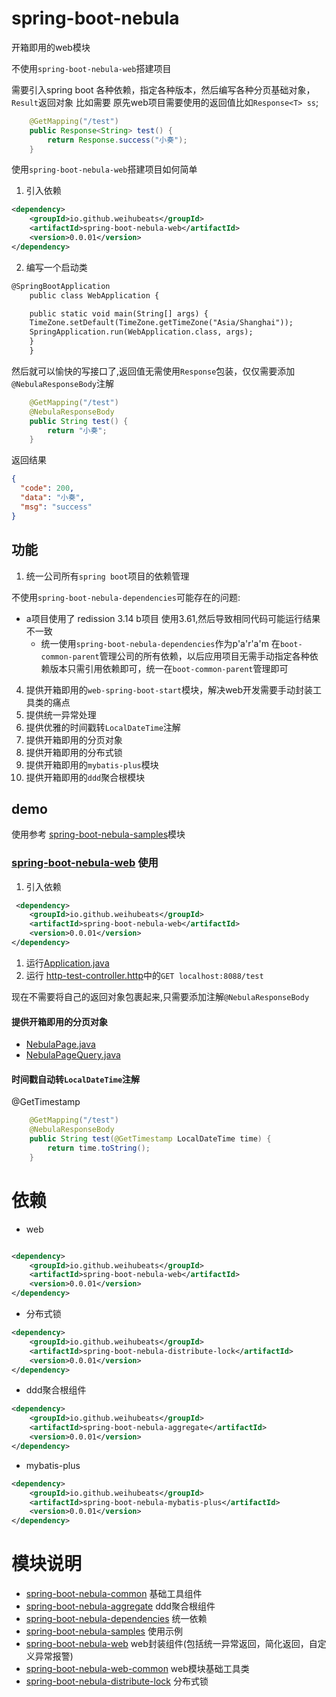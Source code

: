 # spring-boot-nebula

开箱即用的web模块

不使用`spring-boot-nebula-web`搭建项目

需要引入spring boot 各种依赖，指定各种版本，然后编写各种分页基础对象，`Result`返回对象
比如需要 原先web项目需要使用的返回值比如`Response<T> ss`;
```java
    @GetMapping("/test")
    public Response<String> test() {
        return Response.success("小奏");
    }
```
使用`spring-boot-nebula-web`搭建项目如何简单
1. 引入依赖
```xml
<dependency>
    <groupId>io.github.weihubeats</groupId>
    <artifactId>spring-boot-nebula-web</artifactId>
    <version>0.0.01</version>
</dependency>
```
2. 编写一个启动类
```xml
@SpringBootApplication
    public class WebApplication {

    public static void main(String[] args) {
    TimeZone.setDefault(TimeZone.getTimeZone("Asia/Shanghai"));
    SpringApplication.run(WebApplication.class, args);
    }
    }
```

然后就可以愉快的写接口了,返回值无需使用`Response`包装，仅仅需要添加`@NebulaResponseBody`注解
```java
    @GetMapping("/test")
    @NebulaResponseBody
    public String test() {
        return "小奏";
    }
```
返回结果
```json
{
  "code": 200,
  "data": "小奏",
  "msg": "success"
}
```

##  功能
1. 统一公司所有`spring boot`项目的依赖管理 
 
不使用`spring-boot-nebula-dependencies`可能存在的问题: 
- a项目使用了 redission 3.14 b项目 使用3.61,然后导致相同代码可能运行结果不一致
  - 统一使用`spring-boot-nebula-dependencies`作为p'a'r'a'm
  在`boot-common-parent`管理公司的所有依赖，以后应用项目无需手动指定各种依赖版本只需引用依赖即可，统一在`boot-common-parent`管理即可
4. 提供开箱即用的`web-spring-boot-start`模块，解决web开发需要手动封装工具类的痛点
5. 提供统一异常处理
6. 提供优雅的时间戳转`LocalDateTime`注解
7. 提供开箱即用的分页对象
8. 提供开箱即用的分布式锁
9. 提供开箱即用的`mybatis-plus`模块
10. 提供开箱即用的`ddd`聚合根模块


## demo
使用参考 [spring-boot-nebula-samples](spring-boot-nebula-samples)模块

### [spring-boot-nebula-web](spring-boot-nebula-web) 使用

1. 引入依赖
```xml
 <dependency>
    <groupId>io.github.weihubeats</groupId>
    <artifactId>spring-boot-nebula-web</artifactId>
    <version>0.0.01</version>
</dependency>
```

1. 运行[Application.java](spring-boot-nebula-samples%2Fspring-boot-nebula-web-sample%2Fsrc%2Fmain%2Fjava%2Fcom%2Fnebula%2Fweb%2Fsample%2FApplication.java)
2. 运行 [http-test-controller.http](spring-boot-nebula-samples%2Fspring-boot-nebula-web-sample%2Fsrc%2Fmain%2Fhttp%2Fhttp-test-controller.http)中的`GET localhost:8088/test`



现在不需要将自己的返回对象包裹起来,只需要添加注解`@NebulaResponseBody`


#### 提供开箱即用的分页对象
- [NebulaPage.java](spring-boot-nebula-web%2Fsrc%2Fmain%2Fjava%2Fcom%2Fnebula%2Fweb%2Fboot%2Fapi%2FNebulaPage.java)
- [NebulaPageQuery.java](spring-boot-nebula-web%2Fsrc%2Fmain%2Fjava%2Fcom%2Fnebula%2Fweb%2Fboot%2Fapi%2FNebulaPageQuery.java)


#### 时间戳自动转`LocalDateTime`注解
@GetTimestamp

```java
    @GetMapping("/test")
    @NebulaResponseBody
    public String test(@GetTimestamp LocalDateTime time) {
        return time.toString();
    }
```

# 依赖 

- web
```xml

<dependency>
    <groupId>io.github.weihubeats</groupId>
    <artifactId>spring-boot-nebula-web</artifactId>
    <version>0.0.01</version>
</dependency>
```

- 分布式锁
```xml
<dependency>
    <groupId>io.github.weihubeats</groupId>
    <artifactId>spring-boot-nebula-distribute-lock</artifactId>
    <version>0.0.01</version>
</dependency>
```

- ddd聚合根组件
```xml
<dependency>
    <groupId>io.github.weihubeats</groupId>
    <artifactId>spring-boot-nebula-aggregate</artifactId>
    <version>0.0.01</version>
</dependency>
```

- mybatis-plus
```xml
<dependency>
    <groupId>io.github.weihubeats</groupId>
    <artifactId>spring-boot-nebula-mybatis-plus</artifactId>
    <version>0.0.01</version>
</dependency>
```

# 模块说明
- [spring-boot-nebula-common](spring-boot-nebula-common) 基础工具组件
- [spring-boot-nebula-aggregate](spring-boot-nebula-aggregate) ddd聚合根组件
- [spring-boot-nebula-dependencies](spring-boot-nebula-dependencies) 统一依赖
- [spring-boot-nebula-samples](spring-boot-nebula-samples) 使用示例
- [spring-boot-nebula-web](spring-boot-nebula-web) web封装组件(包括统一异常返回，简化返回，自定义异常报警)
- [spring-boot-nebula-web-common](spring-boot-nebula-web-common) web模块基础工具类
- [spring-boot-nebula-distribute-lock](spring-boot-nebula-distribute-lock) 分布式锁

